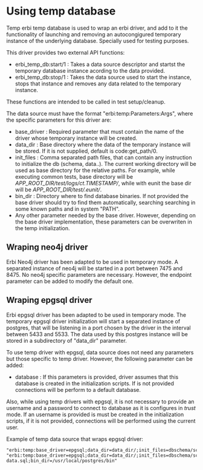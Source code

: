 Using temp database
=================
Temp erbi temp database is  used to wrap an erbi driver, and add to it the functionality of
launching and removing an autocongigured temporary instance of the underlying database.
Specially used for testing purposes.

This driver provides two external API functions:
- erbi_temp_db:start/1 : Takes a data source descriptor and startst the temporary database instance acording
to the data provided.
- erbi_temp_db:stop/1 : Takes the data source used to start the instance, stops that instance and removes any
 data related to the temporary instance.

These functions are intended to be called in test setup/cleanup.

The data source must have the format "erbi:temp:Parameters:Args", where the specific parameters
 for this driver are:
- base_driver : Required parameter that must contain the name of the driver whose temporary
instance will be created.
- data_dir : Base directory where the data of the temporary instance will be stored.
If it is not supplied, default is code:get_path/0.
- init_files : Comma separated path files, that can contain any instruction to
initialize the db (schema, data..). The current working directory will be used as base directory for the relative paths.
For example, while executing common tests, base directory will be *APP_ROOT_DIR/test/logs/ct.TIMESTAMP/*, while with eunit
the base dir will be *APP_ROOT_DIR/test/.eunit/*.
- bin_dir : Directory where to find database binaries. If not provided the base driver
should try to find them automatically, searching searching in some known paths and in system "PATH".
- Any other parameter needed by the base driver. However, depending on the base driver
 implementation, these parameters can be overwriten in the temp initialization.


Wraping neo4j driver
--------------------
Erbi Neo4j driver has been adapted to be used in temporary mode.
A separated instance of neo4j will be started in a port between 7475 and 8475.
No neo4j specific parameters are necessary. However, the endpoint parameter can be added to modify the default one.

Wraping epgsql driver
---------------------
Erbi epgsql driver has been adapted to be used in temporary mode.
The temporary epgsql driver initialization will start a separated instance of postgres,
that will be listening in a port chosen by the driver in the interval between 5433 and 5533.
The data used by this postgres instance will be stored in a subdirectory of "data_dir" parameter.

To use temp driver with epgsql, data source does not need any parameters but those specific to temp driver.
However, the following parameter can be added:
- database : If this parameters is provided, driver assumes that this database is created in the initialization scripts.
If is not provided connections will be perform to a default database.

Also, while using temp drivers with epgsql, it is not necessary to provide an username
 and a password to connect to database as it is configures in *trust* mode.
If an username is provided is must be created in the initialization scripts, if it is not provided,
connections will be performed using the current user.

Example of temp data source that wraps epgsql driver:

	"erbi:temp:base_driver=epgsql;data_dir=data_dir/;init_files=dbschema/schema.sql,dbschema/data.sql"
	"erbi:temp:base_driver=epgsql;data_dir=data_dir/;init_files=dbschema/schema.sql,dbschema/ref-data.sql;bin_dir=/usr/local/postgres/bin"

